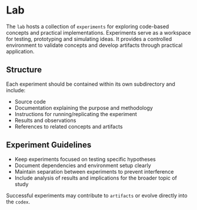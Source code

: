 # Lab

The `lab` hosts a collection of `experiments` for exploring code-based concepts and practical implementations. Experiments serve as a workspace for testing, prototyping and simulating ideas. It provides a controlled environment to validate concepts and develop artifacts through practical application.

## Structure

Each experiment should be contained within its own subdirectory and include:

- Source code
- Documentation explaining the purpose and methodology
- Instructions for running/replicating the experiment
- Results and observations
- References to related concepts and artifacts

## Experiment Guidelines

- Keep experiments focused on testing specific hypotheses
- Document dependencies and environment setup clearly
- Maintain separation between experiments to prevent interference
- Include analysis of results and implications for the broader topic of study

Successful experiments may contribute to `artifacts` or evolve directly into the `codex`.
